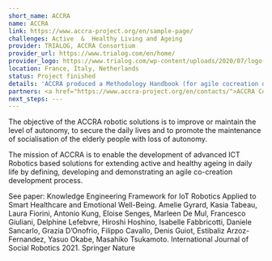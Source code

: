 ```yaml
---
short_name: ACCRA
name: ACCRA
link: https://www.accra-project.org/en/sample-page/
challenges: Active  &  Healthy Living and Ageing
provider: TRIALOG, ACCRA Consortium
provider_url: https://www.trialog.com/en/home/
provider_logo: https://www.trialog.com/wp-content/uploads/2020/07/logo-trialog-2020-e1594289248585.png
location: France, Italy, Netherlands
status: Project finished
details: 'ACCRA produced a Methodology Handbook (for agile cocreation of robots for ageing), called LIFE. The goal of the LIFE methodology is to bring together robotics developers, engineers, stakeholders and end-users to cocreate robotics solutions that are more meaningful to end-users, in particular on specific targets such as the elderly. The originality of this methodology is that it seeks to bring together two very different entities: robotics and the elderly with a loss of autonomy. The central axis of this agile cocreation methodology is to position the elderly user at the very heart of the development of robotic solutions.<br><img src="https://www.accra-project.org/wp-content/uploads/2020/03/Picture1.png"/>'
partners: <a href="https://www.accra-project.org/en/contacts/">ACCRA Consortium</a>
next_steps: ---
---
```


The objective of the ACCRA robotic solutions is to improve or maintain the level of autonomy, to secure the daily lives and to promote the maintenance of socialisation of the elderly people with loss of autonomy.

The mission of ACCRA is to enable the development of advanced ICT Robotics based solutions for extending active and healthy ageing in daily life by defining, developing and demonstrating an agile co-creation development process.

See paper: Knowledge Engineering Framework for IoT Robotics Applied to Smart Healthcare and Emotional Well-Being. Amelie Gyrard, Kasia Tabeau, Laura Fiorini, Antonio Kung, Eloise Senges, Marleen De Mul, Francesco Giuliani, Delphine Lefebvre, Hiroshi Hoshino, Isabelle Fabbricotti, Daniele Sancarlo, Grazia D’Onofrio, Filippo Cavallo, Denis Guiot, Estibaliz Arzoz-Fernandez, Yasuo Okabe, Masahiko Tsukamoto. International Journal of Social Robotics 2021. Springer Nature

